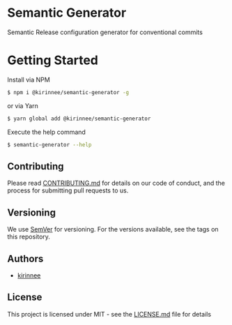 # Semantic Generator

Semantic Release configuration generator for conventional commits

# Getting Started

Install via NPM

```bash
$ npm i @kirinnee/semantic-generator -g
```

or via Yarn

```bash
$ yarn global add @kirinnee/semantic-generator
```

Execute the help command

```bash
$ semantic-generator --help
```

## Contributing

Please read [CONTRIBUTING.md](CONTRIBUTING.MD) for details on our code of conduct, and the process for submitting pull requests to us.

## Versioning

We use [SemVer](https://semver.org/) for versioning. For the versions available, see the tags on this repository.

## Authors

- [kirinnee](mailto:kirinnee97@gmail.com)

## License

This project is licensed under MIT - see the [LICENSE.md](LICENSE.MD) file for details
